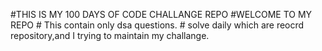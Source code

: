 #THIS IS MY 100 DAYS OF CODE CHALLANGE REPO
          #WELCOME TO MY REPO 
          # This contain only dsa questions.
        # solve daily which are reocrd repository,and I trying to maintain my challange.

          
 